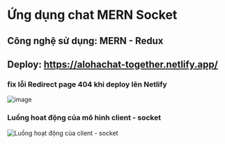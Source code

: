 # Ứng dụng chat MERN Socket

## Công nghệ sử dụng: MERN - Redux
## Deploy: https://alohachat-together.netlify.app/

### fix lỗi Redirect page 404 khi deploy lên Netlify
![image](https://user-images.githubusercontent.com/71429660/134814177-2cc23d97-2e48-4f49-b109-83ae19d28a3b.png)

### Luồng hoat động của mô hình client - socket
![Luồng hoạt động của client - socket](https://user-images.githubusercontent.com/71429660/135588215-67c0eb19-3765-484f-abce-5c90759fd9d1.png)


